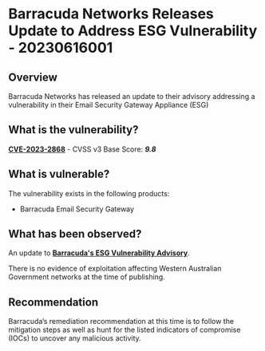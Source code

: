 # Barracuda Networks Releases Update to Address ESG Vulnerability - 20230616001

## Overview

Barracuda Networks has released an update to their advisory addressing a vulnerability in their Email Security Gateway Appliance (ESG)

## What is the vulnerability?

[**CVE-2023-2868**](https://nvd.nist.gov/vuln/detail/CVE-2023-2868) - CVSS v3 Base Score: ***9.8***

## What is vulnerable?

The vulnerability exists in the following products:

- Barracuda Email Security Gateway

## What has been observed?

An update to [**Barracuda's ESG Vulnerability Advisory**](https://www.barracuda.com/company/legal/esg-vulnerability).

There is no evidence of exploitation affecting Western Australian Government networks at the time of publishing.

## Recommendation

Barracuda’s remediation recommendation at this time is to follow the mitigation steps as well as hunt for the listed indicators of compromise (IOCs) to uncover any malicious activity.